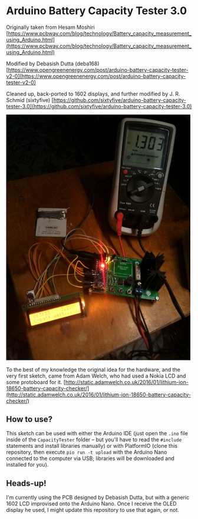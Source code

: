 Arduino Battery Capacity Tester 3.0
===================================

Originally taken from Hesam Moshiri
[https://www.pcbway.com/blog/technology/Battery_capacity_measurement_using_Arduino.html](https://www.pcbway.com/blog/technology/Battery_capacity_measurement_using_Arduino.html)

Modified by Debasish Dutta (deba168)
[https://www.opengreenenergy.com/post/arduino-battery-capacity-tester-v2-0](https://www.opengreenenergy.com/post/arduino-battery-capacity-tester-v2-0) 

Cleaned up, back-ported to 1602 displays, and further modified by J. R. Schmid (sixtyfive)
[https://github.com/sixtyfive/arduino-battery-capacity-tester-3.0](https://github.com/sixtyfive/arduino-battery-capacity-tester-3.0)

<img src="img/improvised-tester.jpeg" alt="Photo of the improvised tester" width="500"/>

To the best of my knowledge the original idea for the hardware, and the very first
sketch, came from Adam Welch, who had used a Nokia LCD and some protoboard for it.
[http://static.adamwelch.co.uk/2016/01/lithium-ion-18650-battery-capacity-checker/](http://static.adamwelch.co.uk/2016/01/lithium-ion-18650-battery-capacity-checker/)

## How to use?

This sketch can be used with either the Arduino IDE (just open the `.ino` file inside of the `CapacityTester` folder – but you'll have to read the `#include` statements and install libraries manually) or with PlatformIO (clone this repository, then execute `pio run -t upload` with the Arduino Nano connected to the computer via USB; libraries will be downloaded and installed for you).

## Heads-up!

I'm currently using the PCB designed by Debasish Dutta, but with a generic 1602 LCD improvised onto the Arduino Nano. Once I receive the OLED display he used, I might update this repository to use that again, or not.
